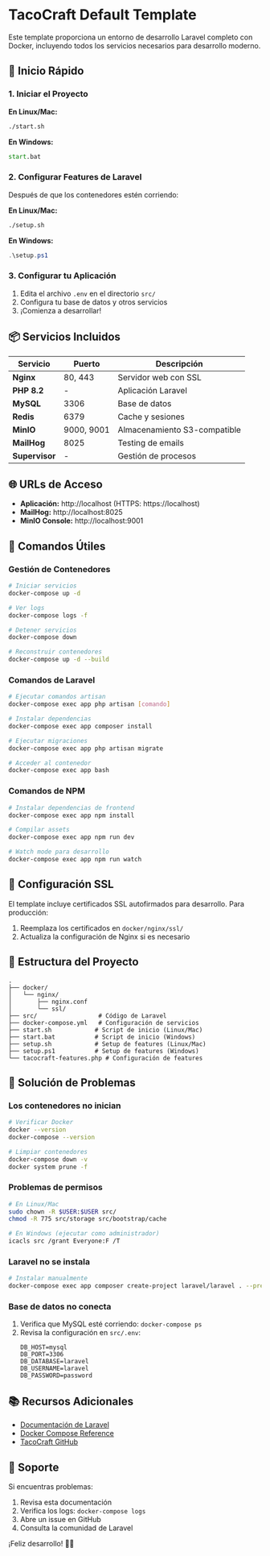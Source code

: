 # TacoCraft Default Template

Este template proporciona un entorno de desarrollo Laravel completo con Docker, incluyendo todos los servicios necesarios para desarrollo moderno.

## 🚀 Inicio Rápido

### 1. Iniciar el Proyecto

**En Linux/Mac:**
```bash
./start.sh
```

**En Windows:**
```cmd
start.bat
```

### 2. Configurar Features de Laravel

Después de que los contenedores estén corriendo:

**En Linux/Mac:**
```bash
./setup.sh
```

**En Windows:**
```powershell
.\setup.ps1
```

### 3. Configurar tu Aplicación

1. Edita el archivo `.env` en el directorio `src/`
2. Configura tu base de datos y otros servicios
3. ¡Comienza a desarrollar!

## 📦 Servicios Incluidos

| Servicio | Puerto | Descripción |
|----------|--------|-------------|
| **Nginx** | 80, 443 | Servidor web con SSL |
| **PHP 8.2** | - | Aplicación Laravel |
| **MySQL** | 3306 | Base de datos |
| **Redis** | 6379 | Cache y sesiones |
| **MinIO** | 9000, 9001 | Almacenamiento S3-compatible |
| **MailHog** | 8025 | Testing de emails |
| **Supervisor** | - | Gestión de procesos |

## 🌐 URLs de Acceso

- **Aplicación:** http://localhost (HTTPS: https://localhost)
- **MailHog:** http://localhost:8025
- **MinIO Console:** http://localhost:9001

## 🔧 Comandos Útiles

### Gestión de Contenedores
```bash
# Iniciar servicios
docker-compose up -d

# Ver logs
docker-compose logs -f

# Detener servicios
docker-compose down

# Reconstruir contenedores
docker-compose up -d --build
```

### Comandos de Laravel
```bash
# Ejecutar comandos artisan
docker-compose exec app php artisan [comando]

# Instalar dependencias
docker-compose exec app composer install

# Ejecutar migraciones
docker-compose exec app php artisan migrate

# Acceder al contenedor
docker-compose exec app bash
```

### Comandos de NPM
```bash
# Instalar dependencias de frontend
docker-compose exec app npm install

# Compilar assets
docker-compose exec app npm run dev

# Watch mode para desarrollo
docker-compose exec app npm run watch
```

## 🔐 Configuración SSL

El template incluye certificados SSL autofirmados para desarrollo. Para producción:

1. Reemplaza los certificados en `docker/nginx/ssl/`
2. Actualiza la configuración de Nginx si es necesario

## 📁 Estructura del Proyecto

```
.
├── docker/
│   └── nginx/
│       ├── nginx.conf
│       └── ssl/
├── src/                 # Código de Laravel
├── docker-compose.yml   # Configuración de servicios
├── start.sh            # Script de inicio (Linux/Mac)
├── start.bat           # Script de inicio (Windows)
├── setup.sh            # Setup de features (Linux/Mac)
├── setup.ps1           # Setup de features (Windows)
└── tacocraft-features.php # Configuración de features
```

## 🐛 Solución de Problemas

### Los contenedores no inician
```bash
# Verificar Docker
docker --version
docker-compose --version

# Limpiar contenedores
docker-compose down -v
docker system prune -f
```

### Problemas de permisos
```bash
# En Linux/Mac
sudo chown -R $USER:$USER src/
chmod -R 775 src/storage src/bootstrap/cache

# En Windows (ejecutar como administrador)
icacls src /grant Everyone:F /T
```

### Laravel no se instala
```bash
# Instalar manualmente
docker-compose exec app composer create-project laravel/laravel . --prefer-dist
```

### Base de datos no conecta
1. Verifica que MySQL esté corriendo: `docker-compose ps`
2. Revisa la configuración en `src/.env`:
   ```
   DB_HOST=mysql
   DB_PORT=3306
   DB_DATABASE=laravel
   DB_USERNAME=laravel
   DB_PASSWORD=password
   ```

## 📚 Recursos Adicionales

- [Documentación de Laravel](https://laravel.com/docs)
- [Docker Compose Reference](https://docs.docker.com/compose/)
- [TacoCraft GitHub](https://github.com/tacocraft/tacocraft)

## 🤝 Soporte

Si encuentras problemas:

1. Revisa esta documentación
2. Verifica los logs: `docker-compose logs`
3. Abre un issue en GitHub
4. Consulta la comunidad de Laravel

¡Feliz desarrollo! 🌮✨